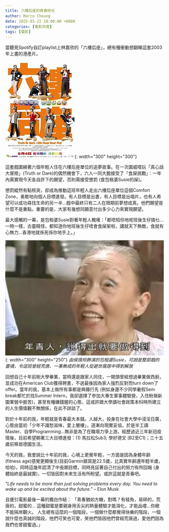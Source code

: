 ```yaml
---
title: 六樓后座的青春時光
author: Marco Cheung
date: 2025-03-22 18:00:00 +0800
categories: [電影欣賞]
tags: [電影]
---
```


當聽見Spotify自訂playlist上林嘉欣的「六樓后座」，總有種衝動想翻睇這套2003年上畫的港產片。

![sixth-floor-rear-flat-poster](/images/sixth-floor-rear-flat-poster.jpg){: width="300" height="300"}

這套戲圍繞著六個年輕人住在六樓后座單位的追夢故事。在一次圍威喂玩「真心話大冒險」(Truth or Dare)的偶然機會下，六人一同大膽接受了「食屎挑戰」：一年內需實現今天各自許下的願望，否則需接受懲罰 (食包租婆Susie的屎)。

懲罰縱然有點核突，卻成為推動這班年輕人走出六樓后座單位這個Comfort Zone，勇敢地向個人目標進發。有人目標是出書，有人目標是出唱片，也有人希望可以成功尋找生命的另一半...戲中最終只有二人在限期前夢想成真。他們願望是什麼不是重點，重要的是，大家有幾想同願意付出多少心力來實現願望。

最大感觸的一幕，是包租婆Susie對著年輕人概嘆：「都唔知你地呢班後生仔搞乜...一時一樣，古靈精怪，都知道你地班後生仔唔會食屎架啦，講就天下無敵，食就有心無力...香港地就係死係你地手上。」

![susie](/images/sixth-floor-rear-flat-susie.jpeg){: width="300" height="250"}
_由侯煥玲飾演的包租婆Susie，可說是整部戲的靈魂，令這班曾經荒唐、一事無成的年輕人從避世窩居中得到解放_

回想自己十年前剛大學畢業，當時還是跟家人同住，一開頭曾經想過畢業做西廚，並成功在American Club獲得聘書，不過最後因為家人強烈反對而turn down了offer。當年的我，基本上做所有事都是興趣行先 (例如身邊不少同學暑假Sem break都忙於找Summer Intern，我卻選擇了參加大專生軍事體驗營，入住粉嶺新圍軍營中捱苦)，甚至有種嫌錢腥的心態，這或許跟大學讀社會政策本科時所建立的人生價值觀不無關係，在此不詳談了。

對於十年前的我，年輕就是青春最大本錢。人越大，投身在社會大學中浸淫日廣，心態由當初「少年不識愁滋味，愛上層樓」，逐漸向現實妥協，於是半工讀Master、自學Programming...無非是為了在職場力爭上游。經歷過近三年新冠疫情後，目前希望朝著三大目標進發：(1) 馬拉松Sub3; 學好德文 (B2至C1)；三十五歲前移居德國生活。

今天的我，我會說比十年前的我，心境上更覺年輕，一方面是因為身體年齡(fitness age)感覺更顯後生(目前Garmin錶寫是22.5歲，比真實年齡還年輕半歲，哈哈)，同時這幾年認清了中長期目標，同時見証著自己付出的努力有所回報 (身體始終是最誠實)，一切皆因對未來生活有所盼望。或許這就是青春吧。

*"Life needs to be more than just solving problems every day.*
 *You need to wake up and be excited about the future."* – Elon Musk

且援引電影最後一幕的獨白作結：
「青春猶如方糖，對嗎？有稜角，易碎的，荒唐的，甜蜜的...
這種甜蜜是要親身用舌尖的熱量體驗才能溶化，才能品嚐...你總不能隔岸觀火。
人生總有這麼的一個階段，一個做什麼都覺得快樂的階段，一個說什麼也真誠的階段，他們可笑也可愛，笑他們皆因他們曾經荒唐過，愛他們因為我們也曾甜蜜過。」 


